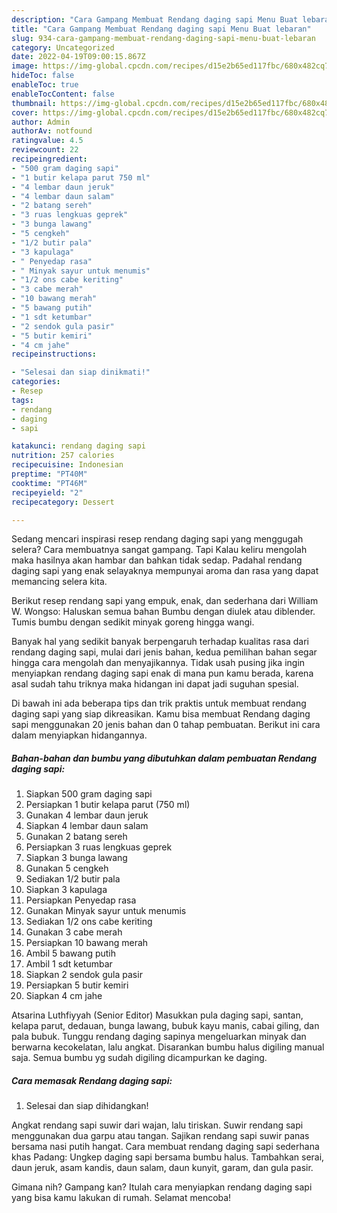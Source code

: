 ```yaml
---
description: "Cara Gampang Membuat Rendang daging sapi Menu Buat lebaran"
title: "Cara Gampang Membuat Rendang daging sapi Menu Buat lebaran"
slug: 934-cara-gampang-membuat-rendang-daging-sapi-menu-buat-lebaran
category: Uncategorized
date: 2022-04-19T09:00:15.867Z
image: https://img-global.cpcdn.com/recipes/d15e2b65ed117fbc/680x482cq70/rendang-daging-sapi-foto-resep-utama.jpg
hideToc: false
enableToc: true
enableTocContent: false
thumbnail: https://img-global.cpcdn.com/recipes/d15e2b65ed117fbc/680x482cq70/rendang-daging-sapi-foto-resep-utama.jpg
cover: https://img-global.cpcdn.com/recipes/d15e2b65ed117fbc/680x482cq70/rendang-daging-sapi-foto-resep-utama.jpg
author: Admin
authorAv: notfound
ratingvalue: 4.5
reviewcount: 22
recipeingredient:
- "500 gram daging sapi"
- "1 butir kelapa parut 750 ml"
- "4 lembar daun jeruk"
- "4 lembar daun salam"
- "2 batang sereh"
- "3 ruas lengkuas geprek"
- "3 bunga lawang"
- "5 cengkeh"
- "1/2 butir pala"
- "3 kapulaga"
- " Penyedap rasa"
- " Minyak sayur untuk menumis"
- "1/2 ons cabe keriting"
- "3 cabe merah"
- "10 bawang merah"
- "5 bawang putih"
- "1 sdt ketumbar"
- "2 sendok gula pasir"
- "5 butir kemiri"
- "4 cm jahe"
recipeinstructions:

- "Selesai dan siap dinikmati!"
categories:
- Resep
tags:
- rendang
- daging
- sapi

katakunci: rendang daging sapi 
nutrition: 257 calories
recipecuisine: Indonesian
preptime: "PT40M"
cooktime: "PT46M"
recipeyield: "2"
recipecategory: Dessert

---
```



Sedang mencari inspirasi resep rendang daging sapi yang menggugah selera? Cara membuatnya sangat gampang. Tapi Kalau keliru mengolah maka hasilnya akan hambar dan bahkan tidak sedap. Padahal rendang daging sapi yang enak selayaknya mempunyai aroma dan rasa yang dapat memancing selera kita.


Berikut resep rendang sapi yang empuk, enak, dan sederhana dari William W. Wongso: Haluskan semua bahan Bumbu dengan diulek atau diblender. Tumis bumbu dengan sedikit minyak goreng hingga wangi.

Banyak hal yang sedikit banyak berpengaruh terhadap kualitas rasa dari rendang daging sapi, mulai dari jenis bahan, kedua pemilihan bahan segar hingga cara mengolah dan menyajikannya. Tidak usah pusing jika ingin menyiapkan rendang daging sapi enak di mana pun kamu berada, karena asal sudah tahu triknya maka hidangan ini dapat jadi suguhan spesial.


Di bawah ini ada beberapa tips dan trik praktis untuk membuat rendang daging sapi yang siap dikreasikan. Kamu bisa membuat Rendang daging sapi menggunakan 20 jenis bahan dan 0 tahap pembuatan. Berikut ini cara dalam menyiapkan hidangannya.

<!--inarticleads1-->

##### Bahan-bahan dan bumbu yang dibutuhkan dalam pembuatan Rendang daging sapi:

1. Siapkan 500 gram daging sapi
1. Persiapkan 1 butir kelapa parut (750 ml)
1. Gunakan 4 lembar daun jeruk
1. Siapkan 4 lembar daun salam
1. Gunakan 2 batang sereh
1. Persiapkan 3 ruas lengkuas geprek
1. Siapkan 3 bunga lawang
1. Gunakan 5 cengkeh
1. Sediakan 1/2 butir pala
1. Siapkan 3 kapulaga
1. Persiapkan  Penyedap rasa
1. Gunakan  Minyak sayur untuk menumis
1. Sediakan 1/2 ons cabe keriting
1. Gunakan 3 cabe merah
1. Persiapkan 10 bawang merah
1. Ambil 5 bawang putih
1. Ambil 1 sdt ketumbar
1. Siapkan 2 sendok gula pasir
1. Persiapkan 5 butir kemiri
1. Siapkan 4 cm jahe


Atsarina Luthfiyyah (Senior Editor) Masukkan pula daging sapi, santan, kelapa parut, dedauan, bunga lawang, bubuk kayu manis, cabai giling, dan pala bubuk. Tunggu rendang daging sapinya mengeluarkan minyak dan berwarna kecokelatan, lalu angkat. Disarankan bumbu halus digiling manual saja. Semua bumbu yg sudah digiling dicampurkan ke daging. 

<!--inarticleads2-->

##### Cara memasak Rendang daging sapi:


1. Selesai dan siap dihidangkan!

Angkat rendang sapi suwir dari wajan, lalu tiriskan. Suwir rendang sapi menggunakan dua garpu atau tangan. Sajikan rendang sapi suwir panas bersama nasi putih hangat. Cara membuat rendang daging sapi sederhana khas Padang: Ungkep daging sapi bersama bumbu halus. Tambahkan serai, daun jeruk, asam kandis, daun salam, daun kunyit, garam, dan gula pasir. 

Gimana nih? Gampang kan? Itulah cara menyiapkan rendang daging sapi yang bisa kamu lakukan di rumah. Selamat mencoba!
